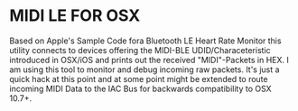 MIDI LE FOR OSX
=======

Based on Apple's Sample Code fora Bluetooth LE Heart Rate Monitor this utility connects to devices offering the MIDI-BLE UDID/Characeteristic introduced in OSX/iOS and prints out the received "MIDI"-Packets in HEX. I am using this tool to monitor and debug incoming raw packets. It's just a quick hack at this point and at some point might be extended to route incoming MIDI Data to the IAC Bus for backwards compatibility to OSX 10.7+.

